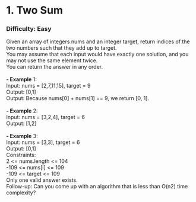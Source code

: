 # 1. Two Sum
### Difficulty: Easy
Given an array of integers nums and an integer target, return indices of the two numbers such that they add up to target. <br/> You may assume that each input would have exactly one solution, and you may not use the same element twice. <br/> You can return the answer in any order. <br/>   <br/><b>- Example</b> 1: <br/> Input: nums = [2,7,11,15], target = 9 <br/> Output: [0,1] <br/> Output: Because nums[0] + nums[1] == 9, we return [0, 1]. <br/> <br/><b>- Example</b> 2: <br/> Input: nums = [3,2,4], target = 6 <br/> Output: [1,2] <br/> <br/><b>- Example</b> 3: <br/> Input: nums = [3,3], target = 6 <br/> Output: [0,1] <br/>   Constraints: <br/> 2 <= nums.length <= 104 <br/> -109 <= nums[i] <= 109 <br/> -109 <= target <= 109 <br/> Only one valid answer exists. <br/>   Follow-up: Can you come up with an algorithm that is less than O(n2) time complexity?